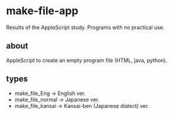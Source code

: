 # make-file-app
Results of the AppleScript study. Programs with no practical use.

## about
AppleScript to create an empty program file (HTML, java, python).

## types
- make_file_Eng → English ver.
- make_file_normal → Japanese ver.
- make_file_kansai → Kansai-ben (Japanese dialect) ver.
